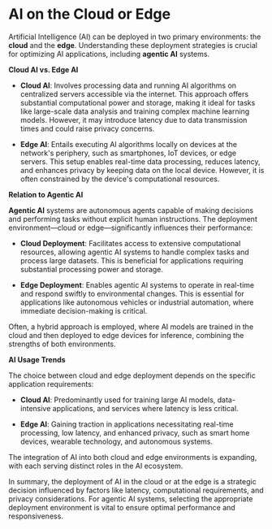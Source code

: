 # AI on the Cloud or Edge

Artificial Intelligence (AI) can be deployed in two primary environments: the **cloud** and the **edge**. Understanding these deployment strategies is crucial for optimizing AI applications, including **agentic AI** systems.

**Cloud AI vs. Edge AI**

- **Cloud AI**: Involves processing data and running AI algorithms on centralized servers accessible via the internet. This approach offers substantial computational power and storage, making it ideal for tasks like large-scale data analysis and training complex machine learning models. However, it may introduce latency due to data transmission times and could raise privacy concerns.

- **Edge AI**: Entails executing AI algorithms locally on devices at the network's periphery, such as smartphones, IoT devices, or edge servers. This setup enables real-time data processing, reduces latency, and enhances privacy by keeping data on the local device. However, it is often constrained by the device's computational resources.

**Relation to Agentic AI**

**Agentic AI** systems are autonomous agents capable of making decisions and performing tasks without explicit human instructions. The deployment environment—cloud or edge—significantly influences their performance:

- **Cloud Deployment**: Facilitates access to extensive computational resources, allowing agentic AI systems to handle complex tasks and process large datasets. This is beneficial for applications requiring substantial processing power and storage.

- **Edge Deployment**: Enables agentic AI systems to operate in real-time and respond swiftly to environmental changes. This is essential for applications like autonomous vehicles or industrial automation, where immediate decision-making is critical.

Often, a hybrid approach is employed, where AI models are trained in the cloud and then deployed to edge devices for inference, combining the strengths of both environments.

**AI Usage Trends**

The choice between cloud and edge deployment depends on the specific application requirements:

- **Cloud AI**: Predominantly used for training large AI models, data-intensive applications, and services where latency is less critical.

- **Edge AI**: Gaining traction in applications necessitating real-time processing, low latency, and enhanced privacy, such as smart home devices, wearable technology, and autonomous systems.

The integration of AI into both cloud and edge environments is expanding, with each serving distinct roles in the AI ecosystem.

In summary, the deployment of AI in the cloud or at the edge is a strategic decision influenced by factors like latency, computational requirements, and privacy considerations. For agentic AI systems, selecting the appropriate deployment environment is vital to ensure optimal performance and responsiveness. 